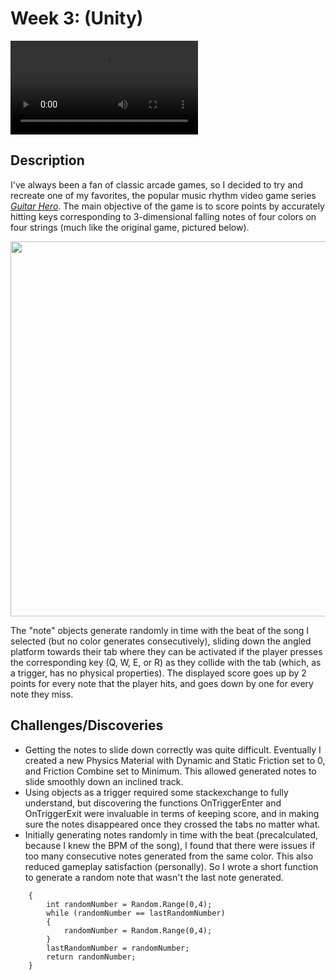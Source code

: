 # Week 3: (Unity)

![ButtonHero demo video](https://github.com/mlk525/fast-fun/blob/main/week-3/ButtonHero%20Trial.mp4)

## Description
I've always been a fan of classic arcade games, so I decided to try and recreate one of my favorites, the popular music rhythm video game series [*Guitar Hero*](https://en.wikipedia.org/wiki/Guitar_Hero). The main objective of the game is to score points by accurately hitting keys corresponding to 3-dimensional falling notes of four colors on four strings (much like the original game, pictured below).

<p align="center">
  <img width="600" src="https://ip.trueachievements.com/remote/download.xbox.com/content/images/66acd000-77fe-1000-9115-d802415607f7/1033/screenlg13.jpg">
</p>

The "note" objects generate randomly in time with the beat of the song I selected (but no color generates consecutively), sliding down the angled platform towards their tab where they can be activated if the player presses the corresponding key (Q, W, E, or R) as they collide with the tab (which, as a trigger, has no physical properties). The displayed score goes up by 2 points for every note that the player hits, and goes down by one for every note they miss.

## Challenges/Discoveries
* Getting the notes to slide down correctly was quite difficult. Eventually I created a new Physics Material with Dynamic and Static Friction set to 0, and Friction Combine set to Minimum. This allowed generated notes to slide smoothly down an inclined track.
* Using objects as a trigger required some stackexchange to fully understand, but discovering the functions OnTriggerEnter and OnTriggerExit were invaluable in terms of keeping score, and in making sure the notes disappeared once they crossed the tabs no matter what.
* Initially generating notes randomly in time with the beat (precalculated, because I knew the BPM of the song), I found that there were issues if too many consecutive notes generated from the same color. This also reduced gameplay satisfaction (personally). So I wrote a short function to generate a random note that wasn't the last note generated.
```	int generateRandom() 
	{
		int randomNumber = Random.Range(0,4);
		while (randomNumber == lastRandomNumber) 
		{
			randomNumber = Random.Range(0,4);
		}
		lastRandomNumber = randomNumber;
		return randomNumber;
	}
  ```
